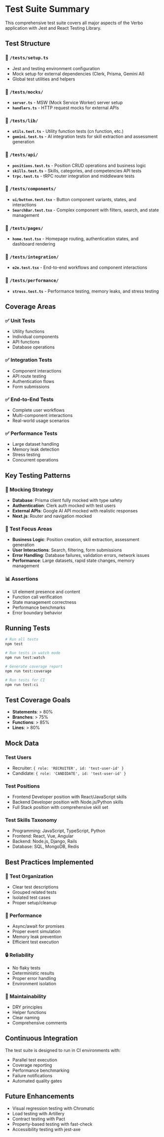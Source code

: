 # Test Suite Summary

This comprehensive test suite covers all major aspects of the Verbo application with Jest and React Testing Library.

## Test Structure

### 📁 `/tests/setup.ts`
- Jest and testing environment configuration
- Mock setup for external dependencies (Clerk, Prisma, Gemini AI)
- Global test utilities and helpers

### 📁 `/tests/mocks/`
- **`server.ts`** - MSW (Mock Service Worker) server setup
- **`handlers.ts`** - HTTP request mocks for external APIs

### 📁 `/tests/lib/`
- **`utils.test.ts`** - Utility function tests (cn function, etc.)
- **`gemini.test.ts`** - AI integration tests for skill extraction and assessment generation

### 📁 `/tests/api/`
- **`positions.test.ts`** - Position CRUD operations and business logic
- **`skills.test.ts`** - Skills, categories, and competencies API tests
- **`trpc.test.ts`** - tRPC router integration and middleware tests

### 📁 `/tests/components/`
- **`ui/button.test.tsx`** - Button component variants, states, and interactions
- **`SearchBar.test.tsx`** - Complex component with filters, search, and state management

### 📁 `/tests/pages/`
- **`home.test.tsx`** - Homepage routing, authentication states, and dashboard rendering

### 📁 `/tests/integration/`
- **`e2e.test.tsx`** - End-to-end workflows and component interactions

### 📁 `/tests/performance/`
- **`stress.test.ts`** - Performance testing, memory leaks, and stress testing

## Coverage Areas

### ✅ Unit Tests
- Utility functions
- Individual components
- API functions
- Database operations

### ✅ Integration Tests
- Component interactions
- API route testing
- Authentication flows
- Form submissions

### ✅ End-to-End Tests
- Complete user workflows
- Multi-component interactions
- Real-world usage scenarios

### ✅ Performance Tests
- Large dataset handling
- Memory leak detection
- Stress testing
- Concurrent operations

## Key Testing Patterns

### 🔧 Mocking Strategy
- **Database**: Prisma client fully mocked with type safety
- **Authentication**: Clerk auth mocked with test users
- **External APIs**: Google AI API mocked with realistic responses
- **Next.js**: Router and navigation mocked

### 🎯 Test Focus Areas
- **Business Logic**: Position creation, skill extraction, assessment generation
- **User Interactions**: Search, filtering, form submissions
- **Error Handling**: Database failures, validation errors, network issues
- **Performance**: Large datasets, rapid state changes, memory management

### 📊 Assertions
- UI element presence and content
- Function call verification
- State management correctness
- Performance benchmarks
- Error boundary behavior

## Running Tests

```bash
# Run all tests
npm test

# Run tests in watch mode
npm run test:watch

# Generate coverage report
npm run test:coverage

# Run tests for CI
npm run test:ci
```

## Test Coverage Goals

- **Statements**: > 80%
- **Branches**: > 75%
- **Functions**: > 85%
- **Lines**: > 80%

## Mock Data

### Test Users
- Recruiter: `{ role: 'RECRUITER', id: 'test-user-id' }`
- Candidate: `{ role: 'CANDIDATE', id: 'test-user-id' }`

### Test Positions
- Frontend Developer position with React/JavaScript skills
- Backend Developer position with Node.js/Python skills
- Full Stack position with comprehensive skill set

### Test Skills Taxonomy
- Programming: JavaScript, TypeScript, Python
- Frontend: React, Vue, Angular
- Backend: Node.js, Django, Rails
- Database: SQL, MongoDB, Redis

## Best Practices Implemented

### 🧪 Test Organization
- Clear test descriptions
- Grouped related tests
- Isolated test cases
- Proper setup/cleanup

### 🚀 Performance
- Async/await for promises
- Proper event simulation
- Memory leak prevention
- Efficient test execution

### 🔒 Reliability
- No flaky tests
- Deterministic results
- Proper error handling
- Environment isolation

### 📝 Maintainability
- DRY principles
- Helper functions
- Clear naming
- Comprehensive comments

## Continuous Integration

The test suite is designed to run in CI environments with:
- Parallel test execution
- Coverage reporting
- Performance benchmarking
- Failure notifications
- Automated quality gates

## Future Enhancements

- Visual regression testing with Chromatic
- Load testing with Artillery
- Contract testing with Pact
- Property-based testing with fast-check
- Accessibility testing with jest-axe